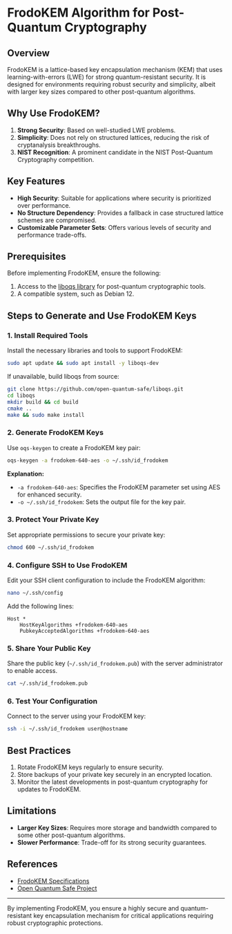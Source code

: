 # FrodoKEM Algorithm for Post-Quantum Cryptography

## Overview
FrodoKEM is a lattice-based key encapsulation mechanism (KEM) that uses learning-with-errors (LWE) for strong quantum-resistant security. It is designed for environments requiring robust security and simplicity, albeit with larger key sizes compared to other post-quantum algorithms.

## Why Use FrodoKEM?
1. **Strong Security**: Based on well-studied LWE problems.
2. **Simplicity**: Does not rely on structured lattices, reducing the risk of cryptanalysis breakthroughs.
3. **NIST Recognition**: A prominent candidate in the NIST Post-Quantum Cryptography competition.

## Key Features
- **High Security**: Suitable for applications where security is prioritized over performance.
- **No Structure Dependency**: Provides a fallback in case structured lattice schemes are compromised.
- **Customizable Parameter Sets**: Offers various levels of security and performance trade-offs.

## Prerequisites
Before implementing FrodoKEM, ensure the following:
1. Access to the [liboqs library](https://github.com/open-quantum-safe/liboqs) for post-quantum cryptographic tools.
2. A compatible system, such as Debian 12.

## Steps to Generate and Use FrodoKEM Keys

### 1. Install Required Tools
Install the necessary libraries and tools to support FrodoKEM:
```bash
sudo apt update && sudo apt install -y liboqs-dev
```
If unavailable, build liboqs from source:
```bash
git clone https://github.com/open-quantum-safe/liboqs.git
cd liboqs
mkdir build && cd build
cmake ..
make && sudo make install
```

### 2. Generate FrodoKEM Keys
Use `oqs-keygen` to create a FrodoKEM key pair:
```bash
oqs-keygen -a frodokem-640-aes -o ~/.ssh/id_frodokem
```
**Explanation:**
- `-a frodokem-640-aes`: Specifies the FrodoKEM parameter set using AES for enhanced security.
- `-o ~/.ssh/id_frodokem`: Sets the output file for the key pair.

### 3. Protect Your Private Key
Set appropriate permissions to secure your private key:
```bash
chmod 600 ~/.ssh/id_frodokem
```

### 4. Configure SSH to Use FrodoKEM
Edit your SSH client configuration to include the FrodoKEM algorithm:
```bash
nano ~/.ssh/config
```
Add the following lines:
```plaintext
Host *
    HostKeyAlgorithms +frodokem-640-aes
    PubkeyAcceptedAlgorithms +frodokem-640-aes
```

### 5. Share Your Public Key
Share the public key (`~/.ssh/id_frodokem.pub`) with the server administrator to enable access.
```bash
cat ~/.ssh/id_frodokem.pub
```

### 6. Test Your Configuration
Connect to the server using your FrodoKEM key:
```bash
ssh -i ~/.ssh/id_frodokem user@hostname
```

## Best Practices
1. Rotate FrodoKEM keys regularly to ensure security.
2. Store backups of your private key securely in an encrypted location.
3. Monitor the latest developments in post-quantum cryptography for updates to FrodoKEM.

## Limitations
- **Larger Key Sizes**: Requires more storage and bandwidth compared to some other post-quantum algorithms.
- **Slower Performance**: Trade-off for its strong security guarantees.

## References
- [FrodoKEM Specifications](https://frodokem.org/)
- [Open Quantum Safe Project](https://openquantumsafe.org/)

---

By implementing FrodoKEM, you ensure a highly secure and quantum-resistant key encapsulation mechanism for critical applications requiring robust cryptographic protections.
